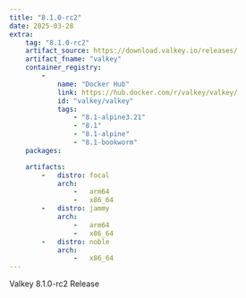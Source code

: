 ```yaml
---
title: "8.1.0-rc2"
date: 2025-03-28
extra:
    tag: "8.1.0-rc2"
    artifact_source: https://download.valkey.io/releases/
    artifact_fname: "valkey"
    container_registry:
        -
            name: "Docker Hub"
            link: https://hub.docker.com/r/valkey/valkey/
            id: "valkey/valkey"
            tags:
                - "8.1-alpine3.21"
                - "8.1"
                - "8.1-alpine"
                - "8.1-bookworm"
    packages:

    artifacts:
        -   distro: focal
            arch:
                -   arm64
                -   x86_64
        -   distro: jammy
            arch:
                -   arm64
                -   x86_64
        -   distro: noble
            arch:
                -   x86_64
---
```


Valkey 8.1.0-rc2 Release